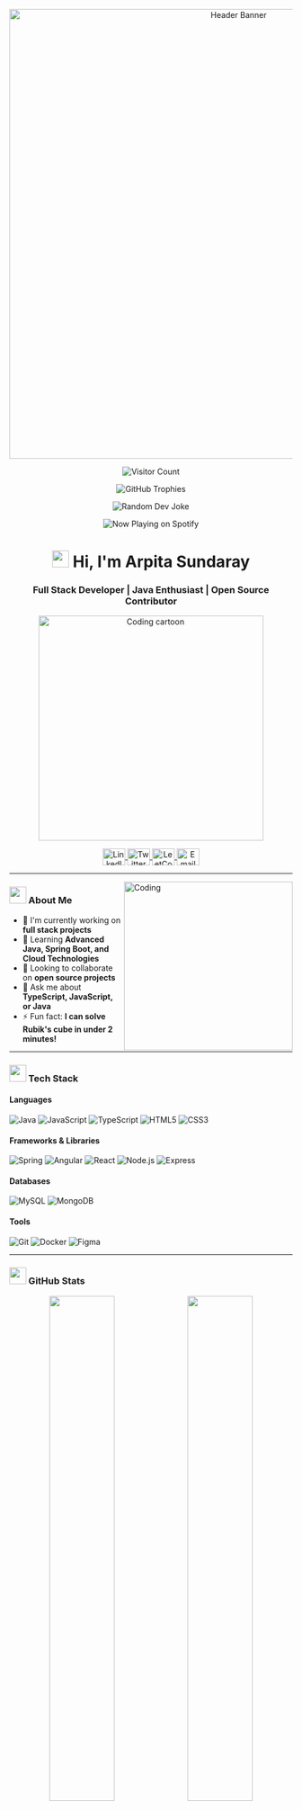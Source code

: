 <p align="center">
  <img src="https://github.com/arpita-32/arpita-32/blob/main/banner.gif" width="800px" alt="Header Banner">
</p>
<p align="center">
  <img src="https://komarev.com/ghpvc/?username=arpita-32&label=Profile%20Views&color=blueviolet&style=flat" alt="Visitor Count">
</p>
<p align="center">
  <img src="https://github-profile-trophy.vercel.app/?username=arpita-32&theme=onedark&no-frame=true&margin-w=15" alt="GitHub Trophies">
</p>
<p align="center">
  <img src="https://readme-jokes.vercel.app/api?theme=radical" alt="Random Dev Joke">
</p>
<p align="center">
  <img src="https://spotify-now-playing-arpita-32.vercel.app/api/spotify" alt="Now Playing on Spotify">
</p>
<h1 align="center">
  <img src="https://media.giphy.com/media/hvRJCLFzcasrR4ia7z/giphy.gif" width="30px"> Hi, I'm Arpita Sundaray
</h1>
<h3 align="center">Full Stack Developer | Java Enthusiast | Open Source Contributor</h3>

<p align="center">
  <img src="https://media.giphy.com/media/L1R1tvI9svkIWwpVYr/giphy.gif" width="400" alt="Coding cartoon">
</p>

<p align="center">
  <a href="https://www.linkedin.com/in/arpita-32" target="blank">
    <img align="center" src="https://cdn.jsdelivr.net/npm/simple-icons@3.0.1/icons/linkedin.svg" alt="LinkedIn" height="30" width="40">
  </a>
  <a href="https://twitter.com/arpita-32" target="blank">
    <img align="center" src="https://cdn.jsdelivr.net/npm/simple-icons@3.0.1/icons/twitter.svg" alt="Twitter" height="30" width="40">
  </a>
  <a href="https://leetcode.com/arpita-32/" target="blank">
    <img align="center" src="https://cdn.jsdelivr.net/npm/simple-icons@3.0.1/icons/leetcode.svg" alt="LeetCode" height="30" width="40">
  </a>
  <a href="mailto:arpitasundaray9@gmail.com">
    <img align="center" src="https://simpleicons.org/icons/gmail.svg" height="30" width="40" alt="Email">
  </a>
</p>

<hr>

<img align="right" width="300px" alt="Coding" src="https://media.giphy.com/media/qgQUggAC3Pfv687qPC/giphy.gif">

### <img src="https://media.giphy.com/media/ObNTw8Uzwy6KQ/giphy.gif" width="30px"> About Me

- 🔭 I'm currently working on **full stack projects**
- 🌱 Learning **Advanced Java, Spring Boot, and Cloud Technologies**
- 👯 Looking to collaborate on **open source projects**
- 💬 Ask me about **TypeScript, JavaScript, or Java**
- ⚡ Fun fact: **I can solve Rubik's cube in under 2 minutes!**

<hr>

### <img src="https://media.giphy.com/media/ObNTw8Uzwy6KQ/giphy.gif" width="30px"> Tech Stack

#### Languages
![Java](https://img.shields.io/badge/-Java-007396?style=flat&logo=java&logoColor=white)
![JavaScript](https://img.shields.io/badge/-JavaScript-F7DF1E?style=flat&logo=javascript&logoColor=black)
![TypeScript](https://img.shields.io/badge/-TypeScript-3178C6?style=flat&logo=typescript&logoColor=white)
![HTML5](https://img.shields.io/badge/-HTML5-E34F26?style=flat&logo=html5&logoColor=white)
![CSS3](https://img.shields.io/badge/-CSS3-1572B6?style=flat&logo=css3&logoColor=white)

#### Frameworks & Libraries
![Spring](https://img.shields.io/badge/-Spring-6DB33F?style=flat&logo=spring&logoColor=white)
![Angular](https://img.shields.io/badge/-Angular-DD0031?style=flat&logo=angular&logoColor=white)
![React](https://img.shields.io/badge/-React-61DAFB?style=flat&logo=react&logoColor=black)
![Node.js](https://img.shields.io/badge/-Node.js-339933?style=flat&logo=node.js&logoColor=white)
![Express](https://img.shields.io/badge/-Express-000000?style=flat&logo=express&logoColor=white)

#### Databases
![MySQL](https://img.shields.io/badge/-MySQL-4479A1?style=flat&logo=mysql&logoColor=white)
![MongoDB](https://img.shields.io/badge/-MongoDB-47A248?style=flat&logo=mongodb&logoColor=white)

#### Tools
![Git](https://img.shields.io/badge/-Git-F05032?style=flat&logo=git&logoColor=white)
![Docker](https://img.shields.io/badge/-Docker-2496ED?style=flat&logo=docker&logoColor=white)
![Figma](https://img.shields.io/badge/-Figma-F24E1E?style=flat&logo=figma&logoColor=white)

<hr>

### <img src="https://media.giphy.com/media/8UHRm5oY4k4FDxq5QG/giphy.gif" width="30px"> GitHub Stats

<p align="center">
  <img width="48%" src="https://github-readme-stats.vercel.app/api?username=arpita-32&show_icons=true&theme=radical" />
  <img width="48%" src="https://github-readme-streak-stats.herokuapp.com/?user=arpita-32&theme=radical" />
</p>

<p align="center">
  <img src="https://github-readme-stats.vercel.app/api/top-langs/?username=arpita-32&layout=compact&theme=radical" />
</p>

<hr>

### <img src="https://media.giphy.com/media/W5eoZHPpUx9sapR0eu/giphy.gif" width="30px"> Activity Graph
[![Arpita's github activity graph](https://github-readme-activity-graph.vercel.app/graph?username=arpita-32&theme=react-dark)](https://github.com/ashutosh00710/github-readme-activity-graph)

<hr>

<p align="center">
  <img src="https://media.giphy.com/media/LnQjpWaON8nhr21vNW/giphy.gif" width="60"> 
  <br>
  <em><b>I love connecting with different people</b> so if you want to say <b>hi, I'll be happy to meet you!</b> 😊</em>
</p>

<p align="center">
  <img src="https://media.giphy.com/media/jpVnC65DmYeyRL4LHS/giphy.gif" width="20%">
</p>
